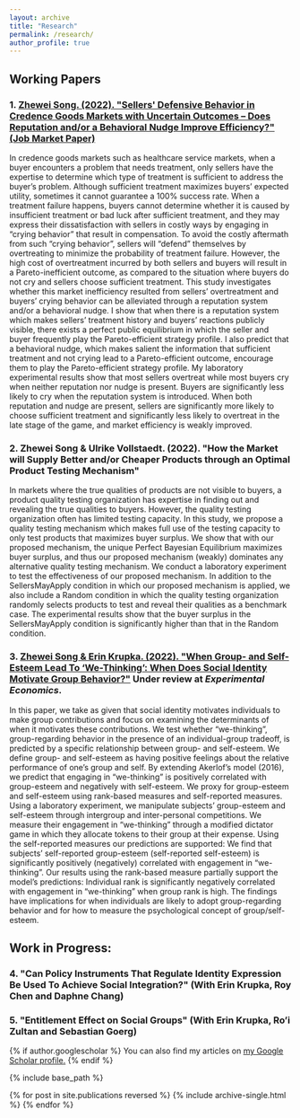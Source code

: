 ```yaml
---
layout: archive
title: "Research"
permalink: /research/
author_profile: true
---
```


## Working Papers

### 1. [Zhewei Song. (2022). "Sellers' Defensive Behavior in Credence Goods Markets with Uncertain Outcomes – Does Reputation and/or a Behavioral Nudge Improve Efficiency?" (Job Market Paper)](https://zheweisong.github.io/files/DefensiveTreatment.pdf)
In credence goods markets such as healthcare service markets, when a buyer encounters a problem that needs treatment, only sellers have the expertise to determine which type of treatment is sufficient to address the buyer’s problem. Although sufficient treatment maximizes buyers’ expected utility, sometimes it cannot guarantee a 100% success rate. When a treatment failure happens, buyers cannot determine whether it is caused by insufficient treatment or bad luck after sufficient treatment, and they may express their dissatisfaction with sellers in costly ways by engaging in “crying behavior” that result in compensation. To avoid the costly aftermath from such “crying behavior”, sellers will “defend” themselves by overtreating to minimize the probability of treatment failure. However, the high cost of overtreatment incurred by both sellers and buyers will result in a Pareto-inefficient outcome, as compared to the situation where buyers do not cry and sellers choose sufficient treatment. This study investigates whether this market inefficiency resulted from sellers’ overtreatment and buyers’ crying behavior can be alleviated through a reputation system and/or a behavioral nudge. I show that when there is a reputation system which makes sellers’ treatment history and buyers’ reactions publicly visible, there exists a perfect public equilibrium in which the seller and buyer frequently play the Pareto-efficient strategy profile. I also predict that a behavioral nudge, which makes salient the information that sufficient treatment and not crying lead to a Pareto-efficient outcome, encourage them to play the Pareto-efficient strategy profile. My laboratory experimental results show that most sellers overtreat while most buyers cry when neither reputation nor nudge is present. Buyers are significantly less likely to cry when the reputation system is introduced. When both reputation and nudge are present, sellers are significantly more likely to choose sufficient treatment and significantly less likely to overtreat in the late stage of the game, and market efficiency is weakly improved.

### 2.	Zhewei Song & Ulrike Vollstaedt. (2022). "How the Market will Supply Better and/or Cheaper Products through an Optimal Product Testing Mechanism"
In markets where the true qualities of products are not visible to buyers, a product quality testing organization has expertise in finding out and revealing the true qualities to buyers. However, the quality testing organization often has limited testing capacity. In this study, we propose a quality testing mechanism which makes full use of the testing capacity to only test products that maximizes buyer surplus. We show that with our proposed mechanism, the unique Perfect Bayesian Equilibrium maximizes buyer surplus, and thus our proposed mechanism (weakly) dominates any alternative quality testing mechanism. We conduct a laboratory experiment to test the effectiveness of our proposed mechanism. In addition to the SellersMayApply condition in which our proposed mechanism is applied, we also include a Random condition in which the quality testing organization randomly selects products to test and reveal their qualities as a benchmark case. The experimental results show that the buyer surplus in the SellersMayApply condition is significantly higher than that in the Random condition.

### 3. [Zhewei Song & Erin Krupka. (2022). "When Group- and Self-Esteem Lead To ‘We-Thinking’: When Does Social Identity Motivate Group Behavior?"](https://zheweisong.github.io/files/Wethinking.pdf) Under review at *Experimental Economics*.
In this paper, we take as given that social identity motivates individuals to make group contributions and focus on examining the determinants of when it motivates these contributions. We test whether “we-thinking”, group-regarding behavior in the presence of an individual-group tradeoff, is predicted by a specific relationship between group- and self-esteem. We define group- and self-esteem as having positive feelings about the relative performance of one’s group and self. By extending Akerlof’s model (2016), we predict that engaging in “we-thinking” is positively correlated with group-esteem and negatively with self-esteem. We proxy for group-esteem and self-esteem using rank-based measures and self-reported measures. Using a laboratory experiment, we manipulate subjects’ group-esteem and self-esteem through intergroup and inter-personal competitions. We measure their engagement in “we-thinking” through a modified dictator game in which they allocate tokens to their group at their expense. Using the self-reported measures our predictions are supported: We find that subjects’ self-reported group-esteem (self-reported self-esteem) is significantly positively (negatively) correlated with engagement in “we-thinking”. Our results using the rank-based measure partially support the model’s predictions: Individual rank is significantly negatively correlated with engagement in “we-thinking” when group rank is high. The findings have implications for when individuals are likely to adopt group-regarding behavior and for how to measure the psychological concept of group/self-esteem.






## Work in Progress:
### 4. "Can Policy Instruments That Regulate Identity Expression Be Used To Achieve Social Integration?" (With Erin Krupka, Roy Chen and Daphne Chang)

### 5. "Entitlement Effect on Social Groups" (With Erin Krupka, Ro’i Zultan and Sebastian Goerg)

{% if author.googlescholar %}
  You can also find my articles on <u><a href="{{author.googlescholar}}">my Google Scholar profile</a>.</u>
{% endif %}

{% include base_path %}

{% for post in site.publications reversed %}
  {% include archive-single.html %}
{% endfor %}
